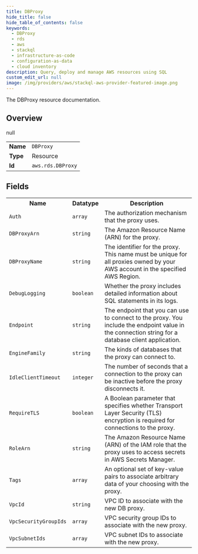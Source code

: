 ```yaml
---
title: DBProxy
hide_title: false
hide_table_of_contents: false
keywords:
  - DBProxy
  - rds
  - aws
  - stackql
  - infrastructure-as-code
  - configuration-as-data
  - cloud inventory
description: Query, deploy and manage AWS resources using SQL
custom_edit_url: null
image: /img/providers/aws/stackql-aws-provider-featured-image.png
---
```

The DBProxy resource documentation.

## Overview
<table><tbody>
<tr><td><b>Name</b></td><td><code>DBProxy</code></td></tr>
<tr><td><b>Type</b></td><td>Resource</td></tr>
null
<tr><td><b>Id</b></td><td><code>aws.rds.DBProxy</code></td></tr>
</tbody></table>

## Fields
<table><tbody>
<tr><th>Name</th><th>Datatype</th><th>Description</th></tr>
<tr><td><code>Auth</code></td><td><code>array</code></td><td>The authorization mechanism that the proxy uses.</td></tr><tr><td><code>DBProxyArn</code></td><td><code>string</code></td><td>The Amazon Resource Name (ARN) for the proxy.</td></tr><tr><td><code>DBProxyName</code></td><td><code>string</code></td><td>The identifier for the proxy. This name must be unique for all proxies owned by your AWS account in the specified AWS Region.</td></tr><tr><td><code>DebugLogging</code></td><td><code>boolean</code></td><td>Whether the proxy includes detailed information about SQL statements in its logs.</td></tr><tr><td><code>Endpoint</code></td><td><code>string</code></td><td>The endpoint that you can use to connect to the proxy. You include the endpoint value in the connection string for a database client application.</td></tr><tr><td><code>EngineFamily</code></td><td><code>string</code></td><td>The kinds of databases that the proxy can connect to.</td></tr><tr><td><code>IdleClientTimeout</code></td><td><code>integer</code></td><td>The number of seconds that a connection to the proxy can be inactive before the proxy disconnects it.</td></tr><tr><td><code>RequireTLS</code></td><td><code>boolean</code></td><td>A Boolean parameter that specifies whether Transport Layer Security (TLS) encryption is required for connections to the proxy.</td></tr><tr><td><code>RoleArn</code></td><td><code>string</code></td><td>The Amazon Resource Name (ARN) of the IAM role that the proxy uses to access secrets in AWS Secrets Manager.</td></tr><tr><td><code>Tags</code></td><td><code>array</code></td><td>An optional set of key-value pairs to associate arbitrary data of your choosing with the proxy.</td></tr><tr><td><code>VpcId</code></td><td><code>string</code></td><td>VPC ID to associate with the new DB proxy.</td></tr><tr><td><code>VpcSecurityGroupIds</code></td><td><code>array</code></td><td>VPC security group IDs to associate with the new proxy.</td></tr><tr><td><code>VpcSubnetIds</code></td><td><code>array</code></td><td>VPC subnet IDs to associate with the new proxy.</td></tr>
</tbody></table>